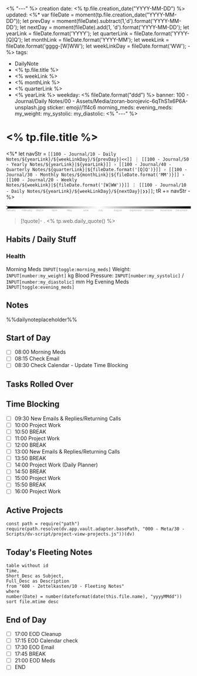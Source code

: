 <% "---" %>
creation date: <% tp.file.creation_date("YYYY-MM-DD") %>
updated:
<%* 
var fileDate = moment(tp.file.creation_date("YYYY-MM-DD"));
let prevDay = moment(fileDate).subtract(1,'d').format('YYYY-MM-DD');
let nextDay = moment(fileDate).add(1, 'd').format('YYYY-MM-DD');
let yearLink = fileDate.format('YYYY');
let quarterLink = fileDate.format('YYYY-[Q]Q');
let monthLink = fileDate.format('YYYY-MM');
let weekLink = fileDate.format('gggg-[W]WW');
let weekLinkDay = fileDate.format('WW');
-%>
tags: 
- DailyNote
- <% tp.file.title %>
- <% weekLink %>
- <% monthLink %>
- <% quarterLink %>
- <% yearLink %>
weekday: <% fileDate.format("ddd") %>
banner: 100 - Journal/Daily Notes/00 - Assets/Media/zoran-borojevic-6qThS1x6P6A-unsplash.jpg
sticker: emoji//1f4c6
morning_meds:
evening_meds:
my_weight:
my_systolic:
my_diastolic:
<% "---" %>

# <% tp.file.title %>

<%*
let navStr = `[[100 - Journal/10 - Daily Notes/${yearLink}/${weekLinkDay}/${prevDay}|<<]] ⋮ [[100 - Journal/50 - Yearly Notes/${yearLink}|${yearLink}]] › [[100 - Journal/40 - Quarterly Notes/${quarterLink}|${fileDate.format('[Q]Q')}]] › [[100 - Journal/30 - Monthly Notes/${monthLink}|${fileDate.format('MM')}]] › [[100 - Journal/20 - Weekly Notes/${weekLink}|${fileDate.format('[W]WW')}]] ⋮ [[100 - Journal/10 - Daily Notes/${yearLink}/${weekLinkDay}/${nextDay}|❯❯]]`;
tR += navStr
-%>

<svg viewBox="0 0 3760 150"> <title>Timeline 2022</title> <defs> <linearGradient id="Gradient3" x1="0" x2="1" y1="0" y2="0"> <stop offset="0%" stop-color="black"/> <stop offset="50%" stop-color="white"/> <stop offset="100%" stop-color="black"/> </linearGradient> </defs> <g class="bars"> <rect fill="url(#Gradient3)" x="0" y="20" width="3760" height="45"></rect> </g> <g class="labels" style="font-size:50px;" text-anchor="middle"> <text fill="#AAAAAA" x="0" y="120" text-anchor="start">January</text> <text fill="#AAAAAA" x="320" y="120" text-anchor="start">February</text> <text fill="#AAAAAA" x="610" y="120" text-anchor="start">March</text> <text fill="#AAAAAA" x="930" y="120" text-anchor="start">April</text> <text fill="#AAAAAA" x="1240" y="120" text-anchor="start">May</text> <text fill="#AAAAAA" x="1560" y="120" text-anchor="start">June</text> <text fill="#AAAAAA" x="1870" y="120" text-anchor="start">July</text> <text fill="#AAAAAA" x="2190" y="120" text-anchor="start">August</text> <text fill="#AAAAAA" x="2510" y="120" text-anchor="start">September</text> <text fill="#AAAAAA" x="2820" y="120" text-anchor="start">October</text> <text fill="#AAAAAA" x="3140" y="120" text-anchor="start">November</text> <text fill="#AAAAAA" x="3450" y="120" text-anchor="start">December</text> </g> <g> <circle cx="{{date:DDD}}0" cy="44" r="30" stroke="black" stroke-width="7" fill="white" /> </g> </svg>

>[!quote]- . 
><% tp.web.daily_quote() %>
>

## Habits / Daily Stuff

### Health

Morning Meds `INPUT[toggle:morning_meds]`
Weight: `INPUT[number:my_weight]` kg
Blood Pressure: `INPUT[number:my_systolic]` / `INPUT[number:my_diastolic]` mm Hg
Evening Meds `INPUT[toggle:evening_meds]`

## Notes

%%dailynoteplaceholder%%

## Start of Day

- [ ] 08:00 Morning Meds
- [ ] 08:15 Check Email
- [ ] 08:30 Check Calendar - Update Time Blocking

## Tasks Rolled Over

## Time Blocking

- [ ] 09:30 New Emails & Replies/Returning Calls
- [ ] 10:00 Project Work
- [ ] 10:50 BREAK
- [ ] 11:00 Project Work
- [ ] 12:00 BREAK
- [ ] 13:00 New Emails & Replies/Returning Calls
- [ ] 13:50 BREAK
- [ ] 14:00 Project Work (Daily Planner)
- [ ] 14:50 BREAK
- [ ] 15:00 Project Work
- [ ] 15:50 BREAK
- [ ] 16:00 Project Work

## Active Projects

```dataviewjs
const path = require("path")
require(path.resolve(dv.app.vault.adapter.basePath, "000 - Meta/30 - Scripts/dv-script/project-view-projects.js"))(dv)
```

## Today's Fleeting Notes

```dataview
table without id
Time,
Short_Desc as Subject,
Full_Desc as Description
from "600 - Zettelkasten/10 - Fleeting Notes"
where
number(Date) = number(dateformat(date(this.file.name), "yyyyMMdd"))
sort file.mtime desc

```

## End of Day

- [ ] 17:00 EOD Cleanup
- [ ] 17:15 EOD Calendar check
- [ ] 17:30 EOD Email
- [ ] 17:45 BREAK
- [ ] 21:00 EOD Meds
- [ ] END
